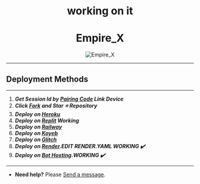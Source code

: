 <h1 align="center"> working on it </h1> 

<h1 align="center"> Empire_X </h1> 

<p align="center">
  <img alt="Empire_X" src="https://raw.githubusercontent.com/efeurhobo/Empire_X/main/lib/assets/empire.jpg">
</p>

---
## Deployment Methods
---
1.  ***Get Session Id by [Pairing Code](https://efeurhobo-empire-x-home.vercel.app/) Link Device***
2.  ***Click [Fork](https://github.com/efeurhobo/Empire_X/fork) and Star ⭐ Repository***
3.  ***Deploy on [Heroku](https://efeurhobo-empire-x.vercel.app/)***
4.  ***Deploy on [Replit](https://replit.com/github/efeurhobo/Empire_X.git) Working***
5.  ***Deploy on [Railway]()***
6.  ***Deploy on [Koyeb](https://app.koyeb.com/deploy?name=empire-x&repository=efeurhobo%2FEmpire_X&branch=main&instance_type=free&env%5BBOT_NAME%5D=Empire_X&env%5BAUTO_REACT%5D=true&env%5BOWNER_REACT%5D=true&env%5BPREFIX%5D=.&env%5BMODE%5D=private&env%5BAUTO_READ_STATUS%5D=false&env%5BOWNER_NUMBER%5D=2348078582627&env%5BSESSION_ID%5D=Put+session+I%27d+here)***
7. ***Deploy on [Glitch]()***
8. ***Deploy on [Render](https://empire-x-efeurhobo.vercel.app/).EDIT RENDER.YAML WORKING ✔️***
9. ***Deploy on [Bot Hosting](https://bot-hosting.net/?aff=1148117314785529946).WORKING ✔️***
---
- **Need help?** Please [Send a message](https://empire-contact-form.vercel.app/).
